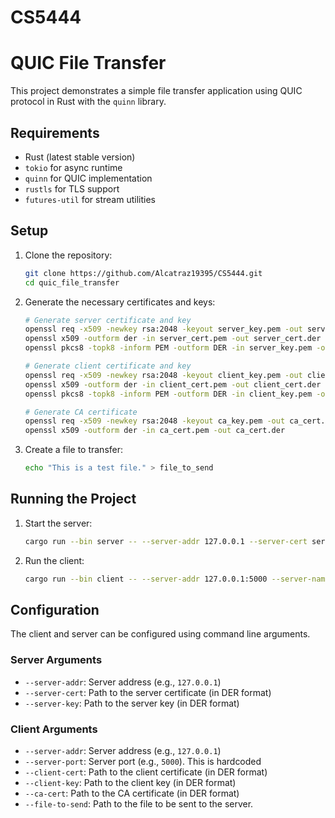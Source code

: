 # CS5444

# QUIC File Transfer

This project demonstrates a simple file transfer application using QUIC protocol in Rust with the `quinn` library.

## Requirements

- Rust (latest stable version)
- `tokio` for async runtime
- `quinn` for QUIC implementation
- `rustls` for TLS support
- `futures-util` for stream utilities

## Setup

1. Clone the repository:

    ```sh
    git clone https://github.com/Alcatraz19395/CS5444.git
    cd quic_file_transfer
    ```

2. Generate the necessary certificates and keys:

    ```sh
    # Generate server certificate and key
    openssl req -x509 -newkey rsa:2048 -keyout server_key.pem -out server_cert.pem -days 365 -nodes
    openssl x509 -outform der -in server_cert.pem -out server_cert.der
    openssl pkcs8 -topk8 -inform PEM -outform DER -in server_key.pem -out server_key.der -nocrypt

    # Generate client certificate and key
    openssl req -x509 -newkey rsa:2048 -keyout client_key.pem -out client_cert.pem -days 365 -nodes
    openssl x509 -outform der -in client_cert.pem -out client_cert.der
    openssl pkcs8 -topk8 -inform PEM -outform DER -in client_key.pem -out client_key.der -nocrypt

    # Generate CA certificate
    openssl req -x509 -newkey rsa:2048 -keyout ca_key.pem -out ca_cert.pem -days 365 -nodes
    openssl x509 -outform der -in ca_cert.pem -out ca_cert.der
    ```

3. Create a file to transfer:

    ```sh
    echo "This is a test file." > file_to_send
    ```

## Running the Project

1. Start the server:

    ```sh
    cargo run --bin server -- --server-addr 127.0.0.1 --server-cert server_cert.der --server-key server_key.der
    ```

2. Run the client:

    ```sh
    cargo run --bin client -- --server-addr 127.0.0.1:5000 --server-name localhost --client-cert client_cert.der --client-key client_key.der --ca-cert ca_cert.der
    ```

## Configuration

The client and server can be configured using command line arguments. 

### Server Arguments

- `--server-addr`: Server address (e.g., `127.0.0.1`)
- `--server-cert`: Path to the server certificate (in DER format)
- `--server-key`: Path to the server key (in DER format)

### Client Arguments

- `--server-addr`: Server address (e.g., `127.0.0.1`)
- `--server-port`: Server port (e.g., `5000`). This is hardcoded
- `--client-cert`: Path to the client certificate (in DER format)
- `--client-key`: Path to the client key (in DER format)
- `--ca-cert`: Path to the CA certificate (in DER format)
- `--file-to-send`: Path to the file to be sent to the server.
